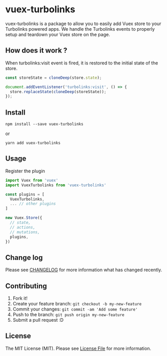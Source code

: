 # vuex-turbolinks

vuex-turbolinks is a package to allow you to easily add Vuex store to your Turbolinks powered apps. We handle the Turbolinks events to properly setup and teardown your Vuex store on the page.

## How does it work ?

When turbolinks:visit event is fired, it is restored to the initial state of the store.

``` javascript
const storeState = cloneDeep(store.state);

document.addEventListener('turbolinks:visit', () => {
  store.replaceState(cloneDeep(storeState));
});
```

## Install

```
npm install --save vuex-turbolinks
```

or

```
yarn add vuex-turbolinks
```

## Usage

Register the plugin

``` js
import Vuex from 'vuex'
import VuexTurbolinks from 'vuex-turbolinks'

const plugins = [
  VuexTurbolinks,
  ... // other plugins
]

new Vuex.Store({
  // state,
  // actions,
  // mutations,
  plugins,
})
```

## Change log

Please see [CHANGELOG](CHANGELOG.md) for more information what has changed recently.

## Contributing

1. Fork it!
2. Create your feature branch: `git checkout -b my-new-feature`
3. Commit your changes: `git commit -am 'Add some feature'`
4. Push to the branch: `git push origin my-new-feature`
5. Submit a pull request :D

## License

The MIT License (MIT). Please see [License File](LICENSE) for more information.
